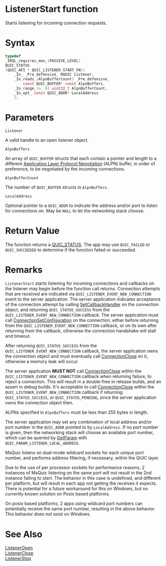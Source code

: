 ListenerStart function
======

Starts listening for incoming connection requests.

# Syntax

```C
typedef
_IRQL_requires_max_(PASSIVE_LEVEL)
QUIC_STATUS
(QUIC_API * QUIC_LISTENER_START_FN)(
    _In_ _Pre_defensive_ HQUIC Listener,
    _In_reads_(AlpnBufferCount) _Pre_defensive_
        const QUIC_BUFFER* const AlpnBuffers,
    _In_range_(>, 0) uint32_t AlpnBufferCount,
    _In_opt_ const QUIC_ADDR* LocalAddress
    );
```

# Parameters

`Listener`

A valid handle to an open listener object.

`AlpnBuffers`

An array of `QUIC_BUFFER` structs that each contain a pointer and length to a different [Application Layer Protocol Negotiation](https://tools.ietf.org/html/rfc7301) (ALPN) buffer, in order of preference, to be negotiated by the incoming connections.

`AlpnBufferCount`

The number of `QUIC_BUFFER` structs in `AlpnBuffers`.

`LocalAddress`

Optional pointer to a `QUIC_ADDR` to indicate the address and/or port to listen for connections on. May be `NULL` to let the networking stack choose.

# Return Value

The function returns a [QUIC_STATUS](QUIC_STATUS.md). The app may use `QUIC_FAILED` or `QUIC_SUCCEEDED` to determine if the function failed or succeeded.

# Remarks

`ListenerStart` starts listening for incoming connections and callbacks on the listener may begin before the function call returns. Connection attempts that are received are indicated via `QUIC_LISTENER_EVENT_NEW_CONNECTION` event to the server application. The server application indicates acceptance of the connection attempt by calling [SetCallbackHandler](SetCallbackHandler.md) on the connection object, and returning `QUIC_STATUS_SUCCESS` from the `QUIC_LISTENER_EVENT_NEW_CONNECTION` callback. The server application must call [ConnectionSetConfiguration](ConnectionSetConfiguration.md) on the connection, either before returning from the `QUIC_LISTENER_EVENT_NEW_CONNECTION` callback, or on its own after returning from the callback, otherwise the connection handshake will stall and timeout.

After returning `QUIC_STATUS_SUCCESS` from the `QUIC_LISTENER_EVENT_NEW_CONNECTION` callback, the server application owns the connection object and must eventually call [ConnectionClose](ConnectionClose.md) on it, otherwise a memory leak will occur.

The server application **MUST NOT** call [ConnectionClose](ConnectionClose.md) within the `QUIC_LISTENER_EVENT_NEW_CONNECTION` callback when returning failure, to reject a connection. This will result in a double-free in release builds, and an assert in debug builds.  It's acceptable to call [ConnectionClose](ConnectionClose.md) within the `QUIC_LISTENER_EVENT_NEW_CONNECTION` callback if returning `QUIC_STATUS_SUCCESS`, or `QUIC_STATUS_PENDING`, since the server application owns the connection object then.

ALPNs specified in `AlpnBuffers` must be less than 255 bytes in length.

The server application may set any combination of local address and/or port number in the `QUIC_ADDR` pointed to by `LocalAddress`. If no port number is given, then the networking stack will choose an available port number, which can be queried by [GetParam](GetParam.md) with `QUIC_PARAM_LISTENER_LOCAL_ADDRESS`.

MsQuic listens on dual-mode wildcard sockets for each unique port number, and performs address filtering, if necessary, within the QUIC layer.

Due to the use of per processor sockets for performance reasons, 2 instances of MsQuic listening on the same port will not result in the 2nd instance failing to start. The behavior in this case is undefined, and different per platform, but will result in each app not getting the receives it expects. There is potential for a future workaround for this on Windows, but no currently known solution on Posix based platforms.

On posix based platforms, 2 apps using wildcard port numbers can potentially receive the same port number, resulting in the above behavior. This behavior does not exist on Windows.

# See Also

[ListenerOpen](ListenerOpen.md)<br>
[ListenerClose](ListenerClose.md)<br>
[ListenerStop](ListenerStop.md)<br>
